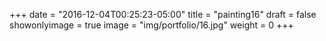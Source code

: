 
+++
date = "2016-12-04T00:25:23-05:00"
title = "painting16"
draft = false
showonlyimage = true
image = "img/portfolio/16.jpg"
weight = 0
+++
